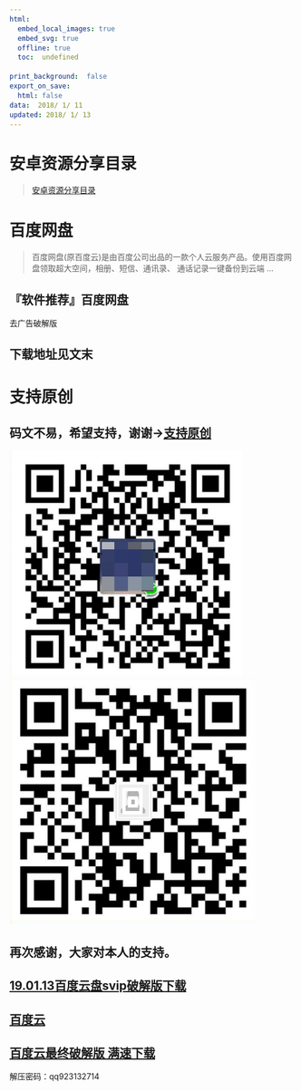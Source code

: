 ```yaml
---
html:
  embed_local_images: true
  embed_svg: true
  offline: true
  toc:  undefined

print_background:  false
export_on_save:
  html: false
data:  2018/ 1/ 11
updated: 2018/ 1/ 13
---
```


# 安卓资源分享目录

> [安卓资源分享目录](https://blog.csdn.net/qq923132714/article/details/83059823 "安卓资源分享目录")

# 百度网盘

>  百度网盘(原百度云)是由百度公司出品的一款个人云服务产品。使用百度网盘领取超大空间，相册、短信、通讯录、 通话记录一键备份到云端 ...



## 『软件推荐』百度网盘


去广告破解版






## 下载地址见文末

# 支持原创
## 码文不易，希望支持，谢谢->**[支持原创](http://blog.csdn.net/qq923132714/article/details/79399145)**
![微信支付](https://raw.githubusercontent.com/923132714/my_picture/master/blog/support/weixin.png)![微信支付](https://raw.githubusercontent.com/923132714/my_picture/master/blog/support/支付宝.png)
## 再次感谢，大家对本人的支持。


## [19.01.13百度云盘svip破解版下载](http://u16848854.ctfile.net/fs/16848854-330865509 "百度云盘svip破解版下载")

## [百度云](http://u16848854.ctfile.net/fs/16848854-330436420 "百度云")


## [百度云最终破解版 满速下载](http://u16848854.ctfile.net/fs/16848854-330729606 "百度云最终破解版 满速下载")




解压密码：qq923132714
